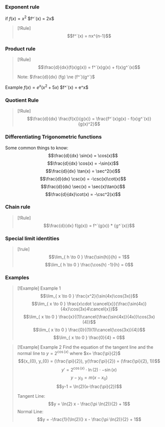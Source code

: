 ### Exponent rule
if $f(x) = x^2$
$f^`(x) = 2x$

>[!Rule]
>$$f^`(x) = nx^{n-1}$$

### Product rule
>[!Rule]
>$$\frac{d}{dx}(f(x)g(x)) = f^`(x)g(x) + f(x)g^`(x)$$
>
>Note: $\frac{d}{dx} (fg) \ne (f^`)(g^`)$

Example
$f(x) = e^x(x^2+5x)$
$f^`(x) = e^x$

### Quotient Rule
>[!Rule]
>$$\frac{d}{dx} \frac{f(x)}{g(x)} = \frac{f^`(x)g(x) - f(x)g^`(x)}{g(x)^2}$$

### Differentiating Trigonometric functions
Some common things to know:
$$\frac{d}{dx} \sin(x) = \cos(x)$$
$$\frac{d}{dx} \cos(x) = -\sin(x)$$
$$\frac{d}{dx} \tan(x) = \sec^2(x)$$
$$\frac{d}{dx} \csc(x) = -\csc(x)\cot(x)$$
$$\frac{d}{dx} \sec(x) = \sec(x)\tan(x)$$
$$\frac{d}{dx}\cot(x) = -\csc^2(x)$$

### Chain rule
>[!Rule]
>$$\frac{d}{dx} f(g(x)) = f^`(g(x)) * {g^`(x)}$$

### Special limit identities
>[!rule]
$$\lim_{ h \to 0 } \frac{\sin(h)}{h} = 1$$
$$\lim_{ h \to 0 } \frac{\cos(h) -1}{h} = 0$$

### Examples
>[!Example] Example 1
$$\lim_{ x \to 0 } \frac{x^2}{\sin(4x)\cos(3x)}$$
$$\lim_{ x \to 0 } \frac{x\cdot \cancel{x}}{\frac{\sin(4x)}{4x}\cos(3x)4\cancel{x}}$$
$$\lim_{ x \to 0 } \frac{x}{(1)\cancel{\frac{\sin(4x)}{4x}}\cos(3x)(4)}$$
$$\lim_{ x \to 0 } \frac{0}{(1)(1)\cancel{\cos(3x)}(4)}$$
$$\lim_{ x \to 0 } \frac{0}{4} = 0$$

>[!Example] Example 2
Find the equation of the tangent line and the normal line to $y = 2^{\cos(x)}$ where $x= \frac{\pi}{2}$
>$$(x_{0}, y_{0} = (\frac{\pi}{2}), y(\frac{\pi}{2}) = (\frac{\pi}{2}, 1))$$
>$$y\prime = 2^{\cos(x)} \cdot \ln(2) \cdot -\sin(x)$$
>$$y-y_0 = m(x-x_{0})$$
>$$y-1 = \ln(2)(x-\frac{\pi}{2})$$
>
>Tangent Line:
>$$y = \ln(2) x - \frac{\pi \ln(2)}{2} + 1$$
>Normal Line:
>$$y = -\frac{1}{\ln(2)(} x - \frac{\pi \ln(2)}{2} + 1$$

